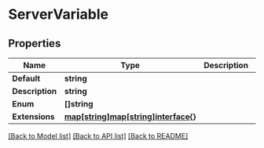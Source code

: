 # ServerVariable

## Properties

Name | Type | Description | Notes
------------ | ------------- | ------------- | -------------
**Default** | **string** |  | [optional] 
**Description** | **string** |  | [optional] 
**Enum** | **[]string** |  | [optional] 
**Extensions** | [**map[string]map[string]interface{}**](map[string]interface{}.md) |  | [optional] 

[[Back to Model list]](../README.md#documentation-for-models) [[Back to API list]](../README.md#documentation-for-api-endpoints) [[Back to README]](../README.md)


